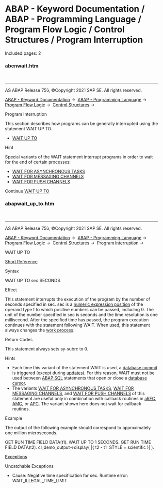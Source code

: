 # ABAP - Keyword Documentation / ABAP - Programming Language / Program Flow Logic / Control Structures / Program Interruption

Included pages: 2


### abenwait.htm

  

* * *

AS ABAP Release 756, ©Copyright 2021 SAP SE. All rights reserved.

[ABAP - Keyword Documentation](https://help.sap.com/doc/abapdocu_756_index_htm/7.56/en-US/abenabap.htm) →  [ABAP - Programming Language](https://help.sap.com/doc/abapdocu_756_index_htm/7.56/en-US/abenabap_reference.htm) →  [Program Flow Logic](https://help.sap.com/doc/abapdocu_756_index_htm/7.56/en-US/abenabap_flow_logic.htm) →  [Control Structures](https://help.sap.com/doc/abapdocu_756_index_htm/7.56/en-US/abencontrol_structures.htm) → 

Program Interruption

This section describes how programs can be generally interrupted using the statement WAIT UP TO.

-   [WAIT UP TO](https://help.sap.com/doc/abapdocu_756_index_htm/7.56/en-US/abapwait_up_to.htm)

Hint

Special variants of the WAIT statement interrupt programs in order to wait for the end of certain processes:

-   [WAIT FOR ASYNCHRONOUS TASKS](https://help.sap.com/doc/abapdocu_756_index_htm/7.56/en-US/abapwait_arfc.htm)
-   [WAIT FOR MESSAGING CHANNELS](https://help.sap.com/doc/abapdocu_756_index_htm/7.56/en-US/abapwait_amc.htm)
-   [WAIT FOR PUSH CHANNELS](https://help.sap.com/doc/abapdocu_756_index_htm/7.56/en-US/abapwait_apc.htm)

Continue
[WAIT UP TO](https://help.sap.com/doc/abapdocu_756_index_htm/7.56/en-US/abapwait_up_to.htm)


### abapwait_up_to.htm

  

* * *

AS ABAP Release 756, ©Copyright 2021 SAP SE. All rights reserved.

[ABAP - Keyword Documentation](https://help.sap.com/doc/abapdocu_756_index_htm/7.56/en-US/abenabap.htm) →  [ABAP - Programming Language](https://help.sap.com/doc/abapdocu_756_index_htm/7.56/en-US/abenabap_reference.htm) →  [Program Flow Logic](https://help.sap.com/doc/abapdocu_756_index_htm/7.56/en-US/abenabap_flow_logic.htm) →  [Control Structures](https://help.sap.com/doc/abapdocu_756_index_htm/7.56/en-US/abencontrol_structures.htm) →  [Program Interruption](https://help.sap.com/doc/abapdocu_756_index_htm/7.56/en-US/abenwait.htm) → 

WAIT UP TO

[Short Reference](https://help.sap.com/doc/abapdocu_756_index_htm/7.56/en-US/abapwait_shortref.htm)

Syntax

WAIT UP TO sec SECONDS.

Effect

This statement interrupts the execution of the program by the number of seconds specified in sec. sec is a [numeric expression position](https://help.sap.com/doc/abapdocu_756_index_htm/7.56/en-US/abennumerical_expr_position_glosry.htm "Glossary Entry") of the operand type f to which positive numbers can be passed, including 0. The unit of the number specified in sec is seconds and the time resolution is one millisecond. After the specified time has passed, the program execution continues with the statement following WAIT. When used, this statement always changes the [work process](https://help.sap.com/doc/abapdocu_756_index_htm/7.56/en-US/abenwork_process_glosry.htm "Glossary Entry").

Return Codes

This statement always sets sy-subrc to 0.

Hints

-   Each time this variant of the statement WAIT is used, a [database commit](https://help.sap.com/doc/abapdocu_756_index_htm/7.56/en-US/abendatabase_commit_glosry.htm "Glossary Entry") is triggered (except during [updates](https://help.sap.com/doc/abapdocu_756_index_htm/7.56/en-US/abenupdate_glosry.htm "Glossary Entry")). For this reason, WAIT must not be used between [ABAP SQL](https://help.sap.com/doc/abapdocu_756_index_htm/7.56/en-US/abenabap_sql_glosry.htm "Glossary Entry") statements that open or close a [database cursor](https://help.sap.com/doc/abapdocu_756_index_htm/7.56/en-US/abendatabase_cursor_glosry.htm "Glossary Entry").
-   The variants [WAIT FOR ASYNCHRONOUS TASKS](https://help.sap.com/doc/abapdocu_756_index_htm/7.56/en-US/abapwait_arfc.htm), [WAIT FOR MESSAGING CHANNELS](https://help.sap.com/doc/abapdocu_756_index_htm/7.56/en-US/abapwait_amc.htm), and [WAIT FOR PUSH CHANNELS](https://help.sap.com/doc/abapdocu_756_index_htm/7.56/en-US/abapwait_apc.htm) of this statement are useful only in combination with callback routines in [aRFC](https://help.sap.com/doc/abapdocu_756_index_htm/7.56/en-US/abenarfc_glosry.htm "Glossary Entry"), [AMC](https://help.sap.com/doc/abapdocu_756_index_htm/7.56/en-US/abenamc_glosry.htm "Glossary Entry"), or [APC](https://help.sap.com/doc/abapdocu_756_index_htm/7.56/en-US/abenapc_glosry.htm "Glossary Entry"). The variant shown here does not wait for callback routines.

Example

The output of the following example should correspond to approximately one million microseconds.

GET RUN TIME FIELD DATA(t1).
WAIT UP TO 1 SECONDS.
GET RUN TIME FIELD DATA(t2).
cl\_demo\_output=>display( |{ t2 - t1  STYLE = scientific }| ).

[Exceptions](https://help.sap.com/doc/abapdocu_756_index_htm/7.56/en-US/abenabap_language_exceptions.htm)

Uncatchable Exceptions

-   Cause: Negative time specification for sec.
    Runtime error: WAIT\_ILLEGAL\_TIME\_LIMIT
